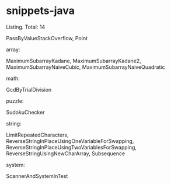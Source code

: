 snippets-java
=============

Listing. Total: 14

PassByValueStackOverflow, Point

array:

MaximumSubarrayKadane, MaximumSubarrayKadane2, MaximumSubarrayNaiveCubic, MaximumSubarrayNaiveQuadratic


math:

GcdByTrialDivision


puzzle:

SudokuChecker


string:

LimitRepeatedCharacters, ReverseStringInPlaceUsingOneVariableForSwapping, ReverseStringInPlaceUsingTwoVariablesForSwapping, ReverseStringUsingNewCharArray, Subsequence


system:

ScannerAndSystemInTest



